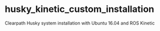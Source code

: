 # husky_kinetic_custom_installation
Clearpath Husky system installation with Ubuntu 16.04 and ROS Kinetic
